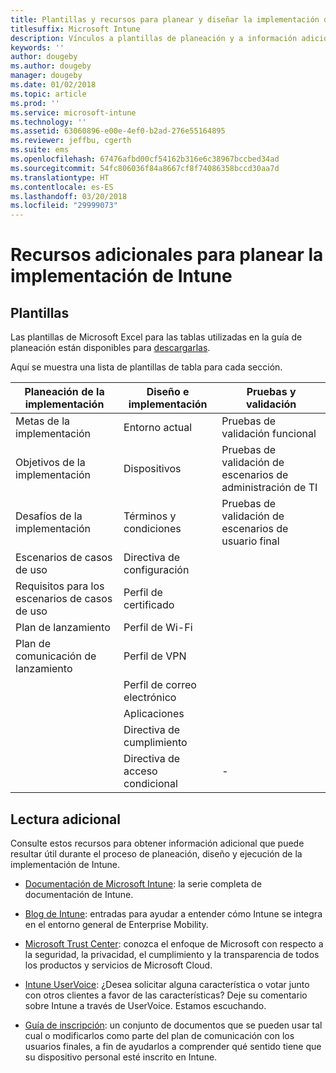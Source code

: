 ```yaml
---
title: Plantillas y recursos para planear y diseñar la implementación de Intune
titlesuffix: Microsoft Intune
description: Vínculos a plantillas de planeación y a información adicional sobre Intune que pueden resultar útiles durante el proceso de planeación y ejecución de la implementación de Microsoft Intune.
keywords: ''
author: dougeby
ms.author: dougeby
manager: dougeby
ms.date: 01/02/2018
ms.topic: article
ms.prod: ''
ms.service: microsoft-intune
ms.technology: ''
ms.assetid: 63060896-e00e-4ef0-b2ad-276e55164895
ms.reviewer: jeffbu, cgerth
ms.suite: ems
ms.openlocfilehash: 67476afbd00cf54162b316e6c38967bccbed34ad
ms.sourcegitcommit: 54fc806036f84a8667cf8f74086358bccd30aa7d
ms.translationtype: HT
ms.contentlocale: es-ES
ms.lasthandoff: 03/20/2018
ms.locfileid: "29999073"
---
```

# <a name="additional-resources-for-planning-your-intune-deployment"></a>Recursos adicionales para planear la implementación de Intune

## <a name="templates"></a>Plantillas

Las plantillas de Microsoft Excel para las tablas utilizadas en la guía de planeación están disponibles para [descargarlas](https://gallery.technet.microsoft.com/Intune-deployment-planning-fae156c2?redir=0).

Aquí se muestra una lista de plantillas de tabla para cada sección.

|Planeación de la implementación  |Diseño e implementación   |Pruebas y validación |
|-----|----- |------|
| Metas de la implementación |Entorno actual|Pruebas de validación funcional|
| Objetivos de la implementación |Dispositivos|Pruebas de validación de escenarios de administración de TI|
| Desafíos de la implementación |Términos y condiciones|Pruebas de validación de escenarios de usuario final|
| Escenarios de casos de uso |Directiva de configuración| |
| Requisitos para los escenarios de casos de uso |Perfil de certificado| |
| Plan de lanzamiento |Perfil de Wi-Fi| |
| Plan de comunicación de lanzamiento|Perfil de VPN| |
| |  Perfil de correo electrónico | |
| | Aplicaciones | |
| | Directiva de cumplimiento | |
| | Directiva de acceso condicional|-|


## <a name="further-reading"></a>Lectura adicional

Consulte estos recursos para obtener información adicional que puede resultar útil durante el proceso de planeación, diseño y ejecución de la implementación de Intune.

-   [Documentación de Microsoft Intune](/intune/): la serie completa de documentación de Intune.

-   [Blog de Intune](https://blogs.technet.microsoft.com/enterprisemobility/): entradas para ayudar a entender cómo Intune se integra en el entorno general de Enterprise Mobility.

-   [Microsoft Trust Center](http://www.microsoft.com/TrustCenter): conozca el enfoque de Microsoft con respecto a la seguridad, la privacidad, el cumplimiento y la transparencia de todos los productos y servicios de Microsoft Cloud.

-   [Intune UserVoice](http://microsoftintune.uservoice.com/): ¿Desea solicitar alguna característica o votar junto con otros clientes a favor de las características? Deje su comentario sobre Intune a través de UserVoice. Estamos escuchando.

-   [Guía de inscripción](https://gallery.technet.microsoft.com/Intune-End-User-Enrollment-3a0c9b0c?WT.mc_id=Blog_Intune_General_PCIT): un conjunto de documentos que se pueden usar tal cual o modificarlos como parte del plan de comunicación con los usuarios finales, a fin de ayudarlos a comprender qué sentido tiene que su dispositivo personal esté inscrito en Intune.
